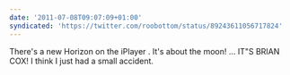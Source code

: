 ```yaml
---
date: '2011-07-08T09:07:09+01:00'
syndicated: 'https://twitter.com/roobottom/status/89243611056717824'
---
```

There's a new Horizon on the iPlayer . It's about the moon! ... IT"S BRIAN  COX! I think I just had a small accident. 
